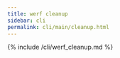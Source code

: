```yaml
---
title: werf cleanup
sidebar: cli
permalink: cli/main/cleanup.html
---
```


{% include /cli/werf_cleanup.md %}

